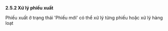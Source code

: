 **2.5.2 Xử lý phiếu xuất**

Phiếu xuất ở trạng thái 'Phiếu mới' có thể xử lý từng phiếu hoặc xử lý hàng loạt